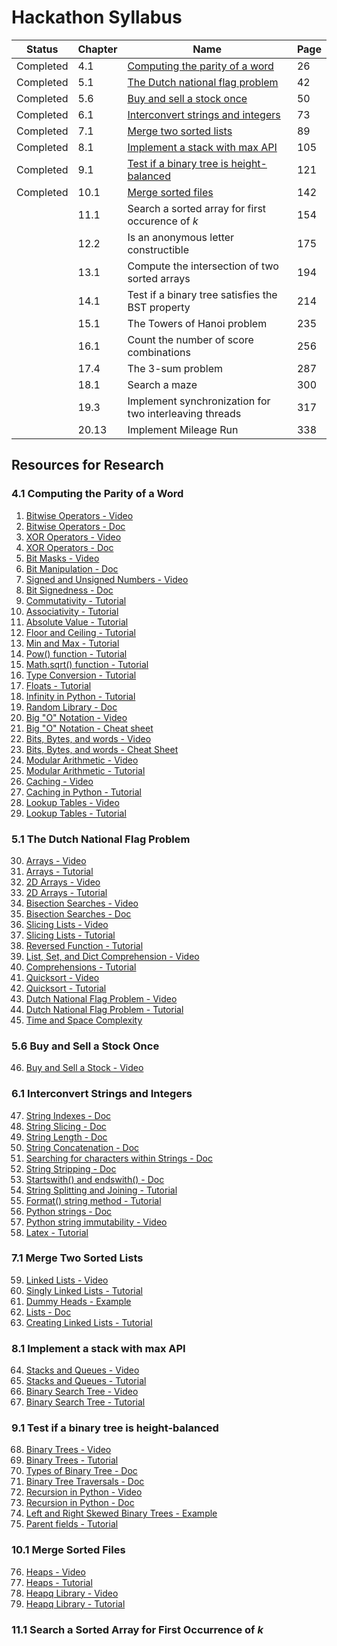 # Hackathon Syllabus

| Status    | Chapter | Name                                                                                     | Page |
|-----------|---------|------------------------------------------------------------------------------------------|------|
| Completed | 4.1     | [Computing the parity of a word](4.1_Computing_the_parity_of_a_word.ipynb)               | 26   |
| Completed | 5.1     | [The Dutch national flag problem](4.1_The_Dutch_national_flag_problem.ipynb)             | 42   |
| Completed | 5.6     | [Buy and sell a stock once](5.6_Buy_and_sell_a_stock_once.ipynb)                         | 50   |
| Completed | 6.1     | [Interconvert strings and integers](6.1_Interconvert_strings_and_integers.ipynb)         | 73   |
| Completed | 7.1     | [Merge two sorted lists](7.1_Merge_two_sorted_lists.ipynb)                               | 89   |
| Completed | 8.1     | [Implement a stack with max API](8.1_Implement_a_stack_with_max_API)                     | 105  |
| Completed | 9.1     | [Test if a binary tree is height-balanced](9.1_Test_if_a_binary_tree_is_height-balanced) | 121  |
| Completed | 10.1    | [Merge sorted files](10.1_Merge_sorted_files.ipynb)                                      | 142  |
|           | 11.1    | Search a sorted array for first occurence of *k*                                         | 154  |
|           | 12.2    | Is an anonymous letter constructible                                                     | 175  |
|           | 13.1    | Compute the intersection of two sorted arrays                                            | 194  |
|           | 14.1    | Test if a binary tree satisfies the BST property                                         | 214  |
|           | 15.1    | The Towers of Hanoi problem                                                              | 235  |
|           | 16.1    | Count the number of score combinations                                                   | 256  |
|           | 17.4    | The 3-sum problem                                                                        | 287  |
|           | 18.1    | Search a maze                                                                            | 300  |
|           | 19.3    | Implement synchronization for two interleaving threads                                   | 317  |
|           | 20.13   | Implement Mileage Run                                                                    | 338  |

## Resources for Research

### 4.1 Computing the Parity of a Word
1. [Bitwise Operators - Video](https://www.youtube.com/watch?v=PyfKCvHALj8)
2. [Bitwise Operators - Doc](https://python-reference.readthedocs.io/en/latest/docs/operators/#bitwise-operators)
3. [XOR Operators - Video](https://www.youtube.com/watch?v=ip6mBD18xU4)
4. [XOR Operators - Doc](https://python-reference.readthedocs.io/en/latest/docs/operators/bitwise_XOR.html)
5. [Bit Masks - Video](https://www.youtube.com/watch?v=lUzQtTLCglk)
6. [Bit Manipulation - Doc](https://wiki.python.org/moin/BitManipulation)
7. [Signed and Unsigned Numbers - Video](https://www.youtube.com/watch?v=miwMEUfkqfY)
8. [Bit Signedness - Doc](https://www.ragestorm.net/blogs/?p=38)
9. [Commutativity - Tutorial](https://grokbase.com/t/python/python-list/119kdpd41s/operator-commutativity)
10. [Associativity - Tutorial](https://www.programiz.com/python-programming/precedence-associativity)
11. [Absolute Value - Tutorial](https://www.w3schools.com/python/ref_func_abs.asp)
12. [Floor and Ceiling - Tutorial](https://www.geeksforgeeks.org/floor-ceil-function-python/)
13. [Min and Max - Tutorial](https://www.geeksforgeeks.org/max-min-python/)
14. [Pow() function - Tutorial](https://www.geeksforgeeks.org/pow-in-python/)
15. [Math.sqrt() function - Tutorial](https://www.geeksforgeeks.org/python-math-function-sqrt/)
16. [Type Conversion - Tutorial](https://www.geeksforgeeks.org/type-conversion-python/)
17. [Floats - Tutorial](https://www.programiz.com/python-programming/methods/built-in/float)
18. [Infinity in Python - Tutorial](https://blog.usejournal.com/how-to-work-with-infinity-in-python-337fb3987f06)
19. [Random Library - Doc](https://docs.python.org/2/library/random.html)
20. [Big "O" Notation - Video](https://www.youtube.com/watch?v=v4cd1O4zkGw)
21. [Big "O" Notation - Cheat sheet](https://www.bigocheatsheet.com/)
22. [Bits, Bytes, and words - Video](https://www.youtube.com/watch?v=Weyv-V8xz0c)
23. [Bits, Bytes, and words - Cheat Sheet](https://www.cs.scranton.edu/~ep/EP/data_bits.html)
24. [Modular Arithmetic - Video](https://www.youtube.com/watch?v=Eg6CTCu8iio)
25. [Modular Arithmetic - Tutorial](https://www.khanacademy.org/computing/computer-science/cryptography/modarithmetic/a/what-is-modular-arithmetic)
26. [Caching - Video](https://www.youtube.com/watch?v=_CD-9GDPSVE)
27. [Caching in Python - Tutorial](https://www.thepythoncorner.com/2018/04/how-to-make-your-code-faster-by-using-a-cache-in-python/?source=post_page-----fb169fbcbb0b----------------------)
28. [Lookup Tables - Video](https://www.youtube.com/watch?v=nyYJLLPxOAM)
29. [Lookup Tables - Tutorial](https://towardsdatascience.com/python-tutorial-a-name-lookup-table-for-fuzzy-name-data-sets-2580e4eca6e7)

### 5.1 The Dutch National Flag Problem

30. [Arrays - Video](https://www.youtube.com/watch?v=6a39OjkCN5I)
31. [Arrays - Tutorial](https://www.w3schools.com/python/python_arrays.asp)
32. [2D Arrays - Video](https://www.youtube.com/watch?v=B5GhlXhDfoE)
33. [2D Arrays - Tutorial](https://snakify.org/en/lessons/two_dimensional_lists_arrays/)
34. [Bisection Searches - Video](https://www.youtube.com/watch?v=mqaf7vj1AdA)
35. [Bisection Searches - Doc](https://docs.python.org/2/library/bisect.html)
36. [Slicing Lists - Video](https://www.youtube.com/watch?v=ajrtAuDg3yw)
37. [Slicing Lists - Tutorial](https://www.pythoncentral.io/how-to-slice-listsarrays-and-tuples-in-python/)
38. [Reversed Function - Tutorial](https://www.geeksforgeeks.org/python-reversed-function/)
39. [List, Set, and Dict Comprehension - Video](https://www.youtube.com/watch?v=3dt4OGnU5sM)
40. [Comprehensions - Tutorial](https://python-3-patterns-idioms-test.readthedocs.io/en/latest/Comprehensions.html)
41. [Quicksort - Video](https://www.youtube.com/watch?v=CB_NCoxzQnk)
42. [Quicksort - Tutorial](https://www.geeksforgeeks.org/python-program-for-quicksort/)
43. [Dutch National Flag Problem - Video](https://www.youtube.com/watch?v=ER4ivZosqCg)
44. [Dutch National Flag Problem - Tutorial](https://www.geeksforgeeks.org/sort-an-array-of-0s-1s-and-2s/)
45. [Time and Space Complexity](https://www.datacamp.com/community/tutorials/analyzing-complexity-code-python)

### 5.6 Buy and Sell a Stock Once

46. [Buy and Sell a Stock - Video](https://www.youtube.com/watch?v=7AMjRbJhsKM)

### 6.1 Interconvert Strings and Integers

47. [String Indexes - Doc](https://www.programiz.com/python-programming/methods/string/index)
48. [String Slicing - Doc](https://www.pythoncentral.io/cutting-and-slicing-strings-in-python/)
49. [String Length - Doc](https://www.geeksforgeeks.org/python-string-length-len/)
50. [String Concatenation - Doc](https://www.pythonforbeginners.com/concatenation/string-concatenation-and-formatting-in-python)
51. [Searching for characters within Strings - Doc](https://www.afternerd.com/blog/python-string-contains/)
52. [String Stripping - Doc](https://www.programiz.com/python-programming/methods/string/strip)
53. [Startswith() and endswith() - Doc](https://www.geeksforgeeks.org/python-startswith-endswidth-function/)
54. [String Splitting and Joining - Tutorial](https://www.geeksforgeeks.org/python-program-split-join-string/)
55. [Format() string method - Tutorial](https://www.geeksforgeeks.org/python-format-function/)
56. [Python strings - Doc](https://www.w3schools.com/python/python_strings.asp)
57. [Python string immutability - Video](https://www.youtube.com/watch?v=to9DPVsdByE)
58. [Latex - Tutorial](https://www.latex-tutorial.com/tutorials/amsmath/)

### 7.1 Merge Two Sorted Lists

59. [Linked Lists - Video](https://www.youtube.com/watch?v=JlMyYuY1aXU)
60. [Singly Linked Lists - Tutorial](https://www.codefellows.org/blog/implementing-a-singly-linked-list-in-python/)
61. [Dummy Heads - Example](https://leetcode.com/problems/remove-duplicates-from-sorted-list-ii/discuss/28336/Python-in-place-solution-with-dummy-head-node.)
62. [Lists - Doc](https://docs.python.org/3/tutorial/datastructures.html)
63. [Creating Linked Lists - Tutorial](https://medium.com/@kojinoshiba/data-structures-in-python-series-1-linked-lists-d9f848537b4d)

### 8.1 Implement a stack with max API

64. [Stacks and Queues - Video](https://www.youtube.com/watch?v=wjI1WNcIntg)
65. [Stacks and Queues - Tutorial](https://www.geeksforgeeks.org/using-list-stack-queues-python/)
66. [Binary Search Tree - Video](https://www.youtube.com/watch?v=f5dU3xoE6ms)
67. [Binary Search Tree - Tutorial](https://medium.com/@stephenagrice/how-to-implement-a-binary-search-tree-in-python-e1cdba29c533)

### 9.1 Test if a binary tree is height-balanced

68. [Binary Trees - Video](https://www.youtube.com/watch?v=6oL-0TdVy28)
69. [Binary Trees - Tutorial](https://www.geeksforgeeks.org/binary-tree-data-structure/)
70. [Types of Binary Tree - Doc](https://www.geeksforgeeks.org/binary-tree-set-3-types-of-binary-tree/)
71. [Binary Tree Traversals - Doc](https://www.geeksforgeeks.org/tree-traversals-inorder-preorder-and-postorder/)
72. [Recursion in Python - Video](https://www.youtube.com/watch?v=Qk0zUZW-U_M)
73. [Recursion in Python - Doc](https://realpython.com/python-thinking-recursively/)
74. [Left and Right Skewed Binary Trees - Example](geeksforgeeks.org/check-whether-a-given-binary-tree-is-skewed-binary-tree-or-not/)
75. [Parent fields - Tutorial](https://www.geeksforgeeks.org/construct-a-binary-tree-from-parent-array-representation/)

### 10.1 Merge Sorted Files

76. [Heaps - Video](https://www.youtube.com/watch?v=t0Cq6tVNRBA)
77. [Heaps - Tutorial](https://towardsdatascience.com/data-structure-heap-23d4c78a6962)
78. [Heapq Library - Video](https://www.youtube.com/watch?v=nXp7lg2SVQo)
79. [Heapq Library - Tutorial](https://www.geeksforgeeks.org/heap-queue-or-heapq-in-python/)

### 11.1 Search a Sorted Array for First Occurrence of *k*

